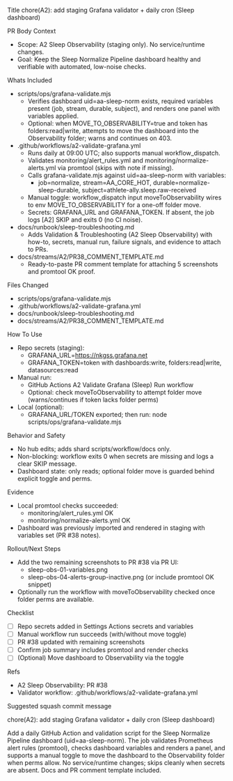 Title
chore(A2): add staging Grafana validator + daily cron (Sleep dashboard)

PR Body
Context

- Scope: A2 Sleep Observability (staging only). No service/runtime changes.
- Goal: Keep the Sleep Normalize Pipeline dashboard healthy and verifiable with automated, low-noise checks.

Whats Included

- scripts/ops/grafana-validate.mjs
    - Verifies dashboard uid=aa-sleep-norm exists, required variables present (job, stream, durable, subject), and renders one panel with variables applied.
    - Optional: when MOVE_TO_OBSERVABILITY=true and token has folders:read|write, attempts to move the dashboard into the Observability folder; warns and continues on 403.
- .github/workflows/a2-validate-grafana.yml
    - Runs daily at 09:00 UTC; also supports manual workflow_dispatch.
    - Validates monitoring/alert_rules.yml and monitoring/normalize-alerts.yml via promtool (skips with note if missing).
    - Calls grafana-validate.mjs against uid=aa-sleep-norm with variables:
        - job=normalize, stream=AA_CORE_HOT, durable=normalize-sleep-durable, subject=athlete-ally.sleep.raw-received
    - Manual toggle: workflow_dispatch input moveToObservability wires to env MOVE_TO_OBSERVABILITY for a one-off folder move.
    - Secrets: GRAFANA_URL and GRAFANA_TOKEN. If absent, the job logs [A2] SKIP and exits 0 (no CI noise).
- docs/runbook/sleep-troubleshooting.md
    - Adds Validation & Troubleshooting (A2 Sleep Observability) with how-to, secrets, manual run, failure signals, and evidence to attach to PRs.
- docs/streams/A2/PR38_COMMENT_TEMPLATE.md
    - Ready-to-paste PR comment template for attaching 5 screenshots and promtool OK proof.

Files Changed

- scripts/ops/grafana-validate.mjs
- .github/workflows/a2-validate-grafana.yml
- docs/runbook/sleep-troubleshooting.md
- docs/streams/A2/PR38_COMMENT_TEMPLATE.md

How To Use

- Repo secrets (staging):
    - GRAFANA_URL=https://nkgss.grafana.net
    - GRAFANA_TOKEN=token with dashboards:write, folders:read|write, datasources:read
- Manual run:
    - GitHub Actions  A2 Validate Grafana (Sleep)  Run workflow
    - Optional: check moveToObservability to attempt folder move (warns/continues if token lacks folder perms)
- Local (optional):
    - GRAFANA_URL/TOKEN exported; then run:
      node scripts/ops/grafana-validate.mjs

Behavior and Safety

- No hub edits; adds shard scripts/workflow/docs only.
- Non-blocking: workflow exits 0 when secrets are missing and logs a clear SKIP message.
- Dashboard state: only reads; optional folder move is guarded behind explicit toggle and perms.

Evidence

- Local promtool checks succeeded:
    - monitoring/alert_rules.yml  OK
    - monitoring/normalize-alerts.yml  OK
- Dashboard was previously imported and rendered in staging with variables set (PR #38 notes).

Rollout/Next Steps

- Add the two remaining screenshots to PR #38 via PR UI:
    - sleep-obs-01-variables.png
    - sleep-obs-04-alerts-group-inactive.png (or include promtool OK snippet)
- Optionally run the workflow with moveToObservability checked once folder perms are available.

Checklist

- [ ] Repo secrets added in Settings  Actions secrets and variables
- [ ] Manual workflow run succeeds (with/without move toggle)
- [ ] PR #38 updated with remaining screenshots
- [ ] Confirm job summary includes promtool and render checks
- [ ] (Optional) Move dashboard to Observability via the toggle

Refs

- A2 Sleep Observability: PR #38
- Validator workflow: .github/workflows/a2-validate-grafana.yml

Suggested squash commit message

chore(A2): add staging Grafana validator + daily cron (Sleep dashboard)

Add a daily GitHub Action and validation script for the Sleep Normalize Pipeline dashboard (uid=aa-sleep-norm). The job validates Prometheus alert rules (promtool), checks dashboard variables and renders a panel, and supports a manual toggle to move the dashboard to the Observability folder when perms allow. No service/runtime changes; skips cleanly when secrets are absent. Docs and PR comment template included.
